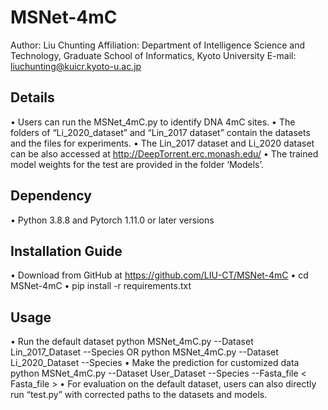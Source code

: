 # MSNet-4mC

Author: Liu Chunting
Affiliation: Department of Intelligence Science and Technology, Graduate School of Informatics, Kyoto University
E-mail: liuchunting@kuicr.kyoto-u.ac.jp

## Details
•	Users can run the MSNet_4mC.py to identify DNA 4mC sites.
•	The folders of “Li_2020_dataset” and “Lin_2017 dataset” contain the datasets and the files for experiments.
•	The Lin_2017 dataset and Li_2020 dataset can be also accessed at http://DeepTorrent.erc.monash.edu/
•	The trained model weights for the test are provided in the folder ‘Models’.

## Dependency
•	Python 3.8.8 and Pytorch 1.11.0 or later versions

## Installation Guide
•	Download from GitHub at https://github.com/LIU-CT/MSNet-4mC
•	cd MSNet-4mC
•	pip install -r requirements.txt

## Usage
•	Run the default dataset
python MSNet_4mC.py --Dataset Lin_2017_Dataset --Species <Species> 
OR
python MSNet_4mC.py --Dataset Li_2020_Dataset --Species <Species>
•	Make the prediction for customized data
python MSNet_4mC.py --Dataset User_Dataset --Species <Species> --Fasta_file < Fasta_file >
•	For evaluation on the default dataset, users can also directly run “test.py” with corrected paths to the datasets and models. 


